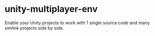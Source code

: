# unity-multiplayer-env
Enable your Unity projects to work with 1 single source code and many simlink projects side by side.

